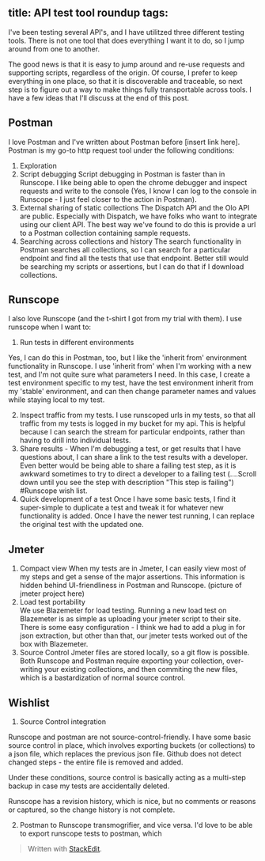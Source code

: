title: API test tool roundup
tags:
---
I've been testing several API's, and I have utilitzed three different testing tools.  There is not one tool that does everything I want it to do, so I jump around from one to another.

The good news is that it is easy to jump around and re-use requests and supporting scripts, regardless of the origin.  Of course, I prefer to keep everything in one place, so that it is discoverable and traceable, so next step is to figure out a way to make things fully transportable across tools.  I have a few ideas that I'll discuss at the end of this post.

## Postman

I love Postman and I've written about Postman before [insert link here].  Postman is my go-to http request tool under the following conditions:

 1. Exploration
 2. Script debugging
Script debugging in Postman is faster than in Runscope.  I like being able to open the chrome debugger and inspect requests and write to the console (Yes, I know I can log to the console in Runscope - I just feel closer to the action in Postman).
 3. External sharing of static collections
The Dispatch API and the Olo API are public.  Especially with Dispatch, we have folks who want to integrate using our client API.  The best way we've found to do this is provide a url to a Postman collection containing sample requests.
 4. Searching across collections and history
The search functionality in Postman searches all collections, so I can search for a particular endpoint and find all the tests that use that endpoint.  Better still would be searching my scripts or assertions, but I can do that if I download collections.


## Runscope

I also love Runscope (and the t-shirt I got from my trial with them).  I use runscope when I want to:

 1. Run tests in different environments

Yes, I can do this in Postman, too, but I like the 'inherit from' environment functionality in Runscope.  I use 'inherit from' when I'm working with a new test, and I'm not quite sure what parameters I need. In this case, I create a test environment specific to my test, have the test environment inherit from my 'stable' environment, and can then change parameter names and values while staying local to my test.

2.  Inspect traffic from my tests.  I use runscoped urls in my tests, so that all traffic from my tests is logged in my bucket for my api.  This is helpful because I can search the stream for particular endpoints, rather than having to drill into individual tests.
3. Share results - When I'm debugging a test, or get results that I have questions about, I can share a link to the test results with a developer.  Even better would be being able to share a failing test step, as it is awkward sometimes to try to direct a developer to a failing test (....Scroll down until you see the step with description "This step is failing") #Runscope wish list.
4. Quick development of a test
Once I have some basic tests, I find it super-simple to duplicate a test and tweak it for whatever new functionality is added.  Once I have the newer test running, I can replace the original test with the updated one.  

## Jmeter

 1. Compact view
When my tests are in Jmeter, I can easily view most of my steps and get a sense of the major assertions.  This information is hidden behind UI-friendliness in Postman and Runscope.
(picture of jmeter project here)
 2. Load test portability  
We use Blazemeter for load testing.  Running a new load test on Blazemeter is as simple as uploading your jmeter script to their site.  There is some easy configuration - I think we had to add a plug in for json extraction, but other than that, our jmeter tests worked out of the box with Blazemeter.
 3. Source Control
Jmeter files are stored locally, so a git flow is possible.  Both Runscope and Postman require exporting your collection, over-writing your existing collections, and then commiting the new files, which is a bastardization of normal source control.  

## Wishlist

1.  Source Control integration

Runscope and postman are not source-control-friendly.  I have some basic source control in place, which involves exporting buckets (or collections) to a json file, which replaces the previous json file.  Github does not detect changed steps - the entire file is removed and added.

Under these conditions, source control is basically acting as a multi-step backup in case my tests are accidentally deleted.

Runscope has a revision history, which is nice, but no comments or reasons or captured, so the change history is not complete.

2.  Postman to Runscope transmogrifier, and vice versa.  I'd love to be able to export runscope tests to postman, which 
> Written with [StackEdit](https://stackedit.io/).
